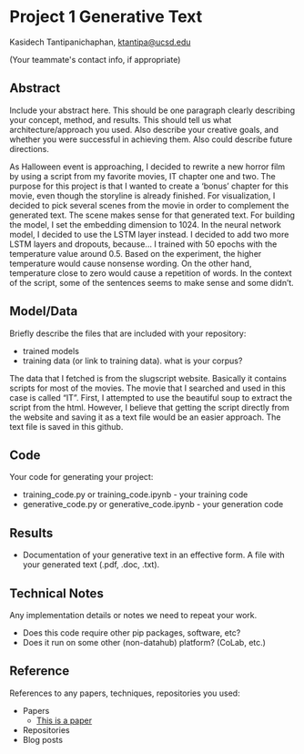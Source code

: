 # Project 1 Generative Text

Kasidech Tantipanichaphan, ktantipa@ucsd.edu

(Your teammate's contact info, if appropriate)

## Abstract

Include your abstract here. This should be one paragraph clearly describing your concept, method, and results. This should tell us what architecture/approach you used. Also describe your creative goals, and whether you were successful in achieving them. Also could describe future directions.

As Halloween event is approaching, I decided to rewrite a new horror film by using a script from my favorite movies, IT chapter one and two. The purpose for this project is that I wanted to create a ‘bonus’ chapter for this movie, even though the storyline is already finished. For visualization, I decided to pick several scenes from the movie in order to complement the generated text. The scene makes sense for that generated text. For building the model, I set the embedding dimension to 1024. In the neural network model, I decided to use the LSTM layer instead. I decided to add two more LSTM layers and dropouts, because... I trained with 50 epochs with the temperature value around 0.5. Based on the experiment, the higher temperature would cause nonsense wording. On the other hand, temperature close to zero would cause a repetition of words. In the context of the script, some of the sentences seems to make sense and some didn’t.  


## Model/Data

Briefly describe the files that are included with your repository:
- trained models
- training data (or link to training data). what is your corpus?


The data that I fetched is from the slugscript website. Basically it contains scripts for most of the movies. The movie that I searched and used in this case is called “IT”. First, I attempted to use the beautiful soup to extract the script from the html. However, I believe that getting the script directly from the website and saving it as a text file would be an easier approach. The text file is saved in this github.

## Code

Your code for generating your project:
- training_code.py or training_code.ipynb - your training code
- generative_code.py or generative_code.ipynb - your generation code

## Results

- Documentation of your generative text in an effective form. A file with your generated text (.pdf, .doc, .txt). 

## Technical Notes

Any implementation details or notes we need to repeat your work. 
- Does this code require other pip packages, software, etc?
- Does it run on some other (non-datahub) platform? (CoLab, etc.)

## Reference

References to any papers, techniques, repositories you used:
- Papers
  - [This is a paper](this_is_the_link.pdf)
- Repositories
- Blog posts
